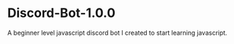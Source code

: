 # Discord-Bot-1.0.0
A beginner level javascript discord bot I created to start learning javascript.
